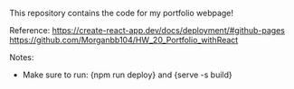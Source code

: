This repository contains the code for my portfolio webpage!

Reference:
https://create-react-app.dev/docs/deployment/#github-pages
https://github.com/Morganbb104/HW_20_Portfolio_withReact

Notes:
- Make sure to run: {npm run deploy} and {serve -s build}
